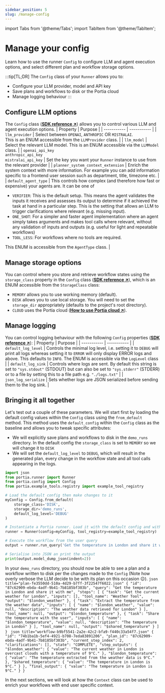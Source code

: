 ```yaml
---
sidebar_position: 5
slug: /manage-config
---
```


import Tabs from '@theme/Tabs';
import TabItem from '@theme/TabItem';

# Manage your config
Learn how to use the runner `Config` to configure LLM and agent execution options, and select different plan and workflow storage options.

:::tip[TL;DR]
The `Config` class of your `Runner` allows you to:
- Configure your LLM provider, model and API key
- Save plans and workflows to disk or the Portia cloud
- Manage logging behaviour
:::

## Configure LLM options
The `Config` class (<a href="/SDK/portia/config" target="_blank">**SDK reference ↗**</a>) allows you to control various LLM and agent execution options.
| Property | Purpose |
| ----------- | ----------- |
| `llm_provider` | Select between `OPENAI`, `ANTHROPIC` OR `MISTRALAI`. <br/>This is an ENUM accessible from the `LLMProvider` class. |
| `llm_model` | Select the relevant LLM model. This is an ENUM accessible via the `LLMModel` class. |
| `openai_api_key`<br/>`anthropic_api_key`<br/>`mistralai_api_key` | Set the key you want your `Runner` instance to use from the relevant provider |
| `planner_system_context_extension` | Enrich the system context with more information. For example you can add information specific to a frontend user session such as department, title, timezone etc. |
| `default_agent_type` | This controls how complex (and therefore how fast or expensive) your agents are. It can be one of <ul><li>`VERIFIER`: This is the default setup. This means the agent validates the inputs it receives and assesses its output to determine if it achieved the task at hand in a particular step. This is the setting that allows an LLM to trigger clarifications where relevant (e.g. missing input).</li><li>`ONE_SHOT`: For a simpler and faster agent implementation where an agent simply takes arguments and makes tool calls where relevant, without any validation of inputs and outputs (e.g. useful for light and repeatable workflows)</li><li>`TOOL_LESS`: For workflows where no tools are required.</li></ul>This ENUM is accessible from the `AgentType` class. |

## Manage storage options
You can control where you store and retrieve workflow states using the `storage_class` property in the `Config` class (<a href="/SDK/portia/config" target="_blank">**SDK reference ↗**</a>), which is an ENUM accessible from the `StorageClass` class:
- `MEMORY` allows you to use working memory (default).
- `DISK` allows you to use local storage. You will need to set the `storage_dir` appropriately (defaults to the project's root directory).
- `CLOUD` uses the Portia cloud (<a href="/use-portia-cloud" target="_blank">**How to use Portia cloud ↗**</a>).

## Manage logging
You can control logging behaviour with the following `Config` properties (<a href="/SDK/portia/config" target="_blank">**SDK reference ↗**</a>):
| Property | Purpose |
| ----------- | ----------- |
| `default_log_level` | Controls the minimal log level, i.e. setting it to `DEBUG` will print all logs whereas setting it to `ERROR` will only display ERROR logs and above. This defaults to `INFO`. The ENUM is accessible via the `LogLevel` class |
| `default_log_sink` | Controls where logs are sent. By default this string is set to  `"sys.stdout"` (STDOUT) but can also be set to  `"sys.stderr"` (STDERR) or to a file by setting this to a file path e.g. `"./logs.txt"` |
| `json_log_serialize` | Sets whether logs are JSON serialized before sending them to the log sink. |

## Bringing it all together
Let's test out a couple of these parameters. We will start first by loading the default config values within the `Config` class using the `from_default` method. This method uses the `default_config` within the `Config` class as the baseline and allows you to tweak specific attributes:
- We will explicitly save plans and workflows to disk in the `demo_runs` directory. In the default config the `storage_class` is set to `MEMORY` so we will change it to `DISK`
- We will set the `default_log_level` to `DEBUG`, which will result in the generated plan, every change in the workflow state and all tool calls appearing in the logs.

```python title="main.py"
import json
from portia.runner import Runner
from portia.config import Config
from portia.example_tools.registry import example_tool_registry

# Load the default config then make changes to it
myConfig = Config.from_default(
    storage_class='DISK', 
    storage_dir='demo_runs',
    default_log_level='DEBUG'
)

# Instantiate a Portia runner. Load it with the default config and with the simple tool above.
runner = Runner(config=myConfig, tool_registry=example_tool_registry)

# Execute the workflow from the user query
output = runner.run_query('Get the temperature in London and share it with me')

# Serialise into JSON an print the output
print(output.model_dump_json(indent=2))
```

In your `demo_runs` directory, you should now be able to see a plan and a workflow written to disk per the changes made to the `Config` (Note how overly verbose the LLM decide to be with its plan on this occasion :wink:).
<Tabs>
  <TabItem value="plan" label="Generated plan">
    ```json title="plan-fe3550dd-510a-4d29-b7ff-3f22547f6022.json"
   {
        "id": "87c62909-ebda-4adf-9b41-7b8185bf303b",
        "query": "Get the temperature in London and share it with me",
        "steps": [
            {
                "task": "Get the current weather for London",
                "inputs": [],
                "tool_name": "Weather Tool",
                "output": "$london_weather"
            },
            {
                "task": "Extract the temperature from the weather data",
                "inputs": [
                    {
                        "name": "$london_weather",
                        "value": null,
                        "description": "The weather data retrieved for London"
                    }
                ],
                "tool_name": null,
                "output": "$london_temperature"
            },
            {
                "task": "Share the temperature with the user",
                "inputs": [
                    {
                        "name": "$london_temperature",
                        "value": null,
                        "description": "The temperature in London"
                    }
                ],
                "tool_name": null,
                "output": "$shared_temperature"
            }
        ]
    }
    ```
  </TabItem>
    <TabItem value="workflow" label="Workflow in final state" default>
    ```json title="workflow-b9bf5541-2a2e-42c2-bfa9-f440c33a54f7.json"
    {
    "id": "74b1ba1b-5ef4-4921-b708-7eda83891206",
    "plan_id": "87c62909-ebda-4adf-9b41-7b8185bf303b",
    "current_step_index": 2,
    "clarifications": [],
    "state": "COMPLETE",
    "step_outputs": {
        "$london_weather": {
        "value": "The current weather in London is overcast clouds with a temperature of 9°C."
        },
        "$london_temperature": {
        "value": "The temperature extracted from the weather data is 9°C."
        },
        "$shared_temperature": {
        "value": "The temperature in London is 9°C."
        }
    },
    "final_output": {
        "value": "The temperature in London is 9°C."
    }
    }
    ```
  </TabItem>
</Tabs>

In the next sections, we will look at how the `Context` class can be used to enrich your workflows with end user specific context.